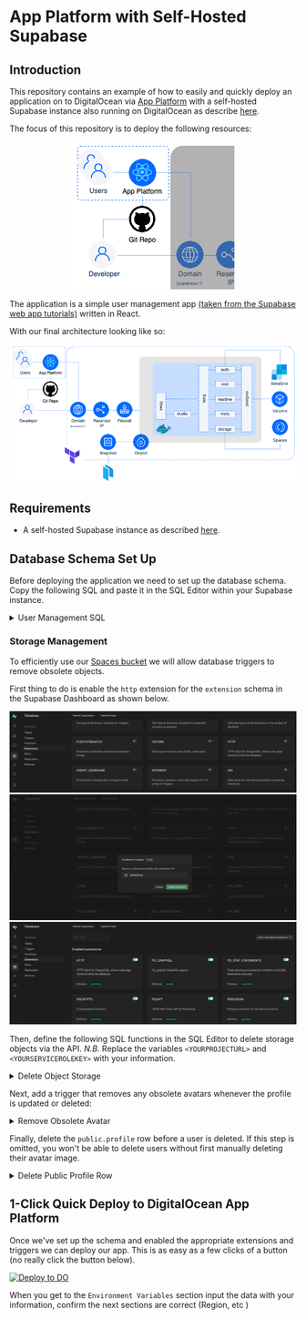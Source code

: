 # App Platform with Self-Hosted Supabase

## Introduction

This repository contains an example of how to easily and quickly deploy an application on to DigitalOcean via [App Platform](https://www.digitalocean.com/products/app-platform) with a self-hosted Supabase instance also running on DigitalOcean as describe [here](https://docs.digitalocean.com/developer-center/hosting-supabase-on-digitalocean).

The focus of this repository is to deploy the following resources:

<div style="text-align: center;">

![React Application on App Platform](./assets/App-w-Supabase-greyed-out.png "React Application on App Platform")

</div>

The application is a simple user management app [(taken from the Supabase web app tutorials)](https://supabase.com/docs/guides/getting-started/tutorials/with-react) written in React.

With our final architecture looking like so:

![App Platform with Self-Hosted Supabase](./assets/App-w-Supabase.png "App Platform with Self-Hosted Supabase")

## Requirements

* A self-hosted Supabase instance as described [here](https://github.com/digitalocean/supabase-on-do).

## Database Schema Set Up

Before deploying the application we need to set up the database schema. Copy the following SQL and paste it in the SQL Editor within your Supabase instance.

<details>
<summary>User Management SQL</summary>

```sql
-- Create a table for public profiles
create table profiles (
  id uuid references auth.users not null primary key,
  updated_at timestamp with time zone,
  username text unique,
  full_name text,
  avatar_url text,
  website text,

  constraint username_length check (char_length(username) >= 3)
);
-- Set up Row Level Security (RLS)
-- See https://supabase.com/docs/guides/auth/row-level-security for more details.
alter table profiles
  enable row level security;

create policy "Public profiles are viewable by everyone." on profiles
  for select using (true);

create policy "Users can insert their own profile." on profiles
  for insert with check (auth.uid() = id);

create policy "Users can update own profile." on profiles
  for update using (auth.uid() = id);

-- This trigger automatically creates a profile entry when a new user signs up via Supabase Auth.
-- See https://supabase.com/docs/guides/auth/managing-user-data#using-triggers for more details.
create function public.handle_new_user()
returns trigger as $$
begin
  insert into public.profiles (id, full_name, avatar_url)
  values (new.id, new.raw_user_meta_data->>'full_name', new.raw_user_meta_data->>'avatar_url');
  return new;
end;
$$ language plpgsql security definer;
create trigger on_auth_user_created
  after insert on auth.users
  for each row execute procedure public.handle_new_user();

-- Set up Storage!
insert into storage.buckets (id, name)
  values ('avatars', 'avatars');

-- Set up access controls for storage.
-- See https://supabase.com/docs/guides/storage#policy-examples for more details.
create policy "Avatar images are publicly accessible." on storage.objects
  for select using (bucket_id = 'avatars');

create policy "Anyone can upload an avatar." on storage.objects
  for insert with check (bucket_id = 'avatars');

create policy "Anyone can update their own avatar." on storage.objects
  for update using (auth.uid() = owner) with check (bucket_id = 'avatars');
```

</details>

### Storage Management

To efficiently use our [Spaces bucket](https://www.digitalocean.com/products/spaces) we will allow database triggers to remove obsolete objects.

First thing to do is enable the `http` extension for the `extension` schema in the Supabase Dashboard as shown below.

<div style="text-align: center;">

![http extension off](./assets/http-extension-off.png "http extension off")
![enable http extension](./assets/enable-http-extension.png "enable http extension")
![http extension on](./assets/http-extension-on.png "http extension on")

</div>

 Then, define the following SQL functions in the SQL Editor to delete storage objects via the API. _N.B._ Replace the variables `<YOURPROJECTURL>` and `<YOURSERVICEROLEKEY>` with your information.

<details>
<summary>Delete Object Storage</summary>

```sql
create or replace function delete_storage_object(bucket text, object text, out status int, out content varchar)
returns record
language 'plpgsql'
security definer
as $$
declare
  project_url varchar := '<YOURPROJECTURL>';
  service_role_key varchar := '<YOURSERVICEROLEKEY>'; --  full access needed
  url varchar := project_url||'/storage/v1/object/'||bucket||'/'||object;
begin
  select
      into status, content
           result.status::int, result.content::varchar
      FROM extensions.http((
    'DELETE',
    url,
    ARRAY[extensions.http_header('authorization','Bearer '||service_role_key)],
    NULL,
    NULL)::extensions.http_request) as result;
end;
$$;

create or replace function delete_avatar(avatar_url text, out status int, out content varchar)
returns record
language 'plpgsql'
security definer
as $$
begin
  select
      into status, content
           result.status, result.content
      from public.delete_storage_object('avatars', avatar_url) as result;
end;
$$;
```

</details>

Next, add a trigger that removes any obsolete avatars whenever the profile is updated or deleted:

<details>
<summary>Remove Obsolete Avatar</summary>

```sql
create or replace function delete_old_avatar()
returns trigger
language 'plpgsql'
security definer
as $$
declare
  status int;
  content varchar;
begin
  if coalesce(old.avatar_url, '') <> ''
      and (tg_op = 'DELETE' or (old.avatar_url <> new.avatar_url)) then
    select
      into status, content
      result.status, result.content
      from public.delete_avatar(old.avatar_url) as result;
    if status <> 200 then
      raise warning 'Could not delete avatar: % %', status, content;
    end if;
  end if;
  if tg_op = 'DELETE' then
    return old;
  end if;
  return new;
end;
$$;

create trigger before_profile_changes
  before update of avatar_url or delete on public.profiles
  for each row execute function public.delete_old_avatar();
```

</details>

Finally, delete the `public.profile` row before a user is deleted. If this step is omitted, you won't be able to delete users without first manually deleting their avatar image.

<details>
<summary>Delete Public Profile Row</summary>

```sql
create or replace function delete_old_profile()
returns trigger
language 'plpgsql'
security definer
as $$
begin
  delete from public.profiles where id = old.id;
  return old;
end;
$$;

create trigger before_delete_user
  before delete on auth.users
  for each row execute function public.delete_old_profile();

```
</details>

## 1-Click Quick Deploy to DigitalOcean App Platform

Once we've set up the schema and enabled the appropriate extensions and triggers we can deploy our app. This is as easy as a few clicks of a button (no really click the button below).

<a href="https://cloud.digitalocean.com/apps/new?repo=https://github.com/digitalocean/do-app-with-supabase/tree/main" target="_blank">
<img src="https://www.deploytodo.com/do-btn-blue.svg" alt="Deploy to DO"/>
</a>

When you get to the `Environment Variables` section input the data with your information, confirm the next sections are correct (Region, etc )

